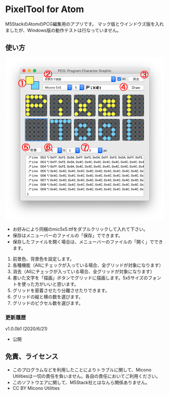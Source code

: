 # PixelTool for Atom

M5StackのAtomのPCG編集用のアプリです。
マック版とウインドウズ版を入れましたが、Windows版の動作テストは行なっていません。

## 使い方
<IMG SRC="image/mainimg.png">

- お好みにより同梱のmic5x5.ttfをダブルクリックして入れて下さい。
- 保存はメニューバーのファイルの「保存」でできます。
- 保存したファイルを開く場合は、メニューバーのファイルの「開く」でできます。

1. 前景色、背景色を設定します。
2. 各種機能（Allにチェックが入っている場合、全グリッドが対象になります）
3. 消去（Allにチェックが入っている場合、全グリッドが対象になります）
4. 書いた文字を「描画」ボタンでグリッドに描画します。5x5サイズのフォントを使った方がいいと思います。
5. グリッドを密着させたり分離させたりできます。
6. グリッドの縦と横の数を選びます。
7. グリッドのピクセル数を選びます。

### 更新履歴

v1.0.0b1 (2020/6/21)

- 公開

## 免責、ライセンス

- このプログラムなどを利用したことによりトラブルに関して、Micono Utilitiesは一切の責任を負いません。各自の責任においてご利用ください。
- このソフトウエアに関して、M5Stack社とはなんら関係ありません。
- CC BY Micono Utilities
